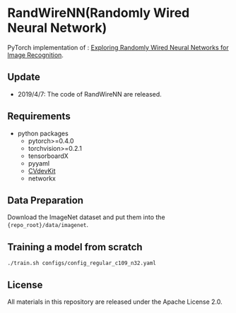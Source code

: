 # RandWireNN(Randomly Wired Neural Network)

PyTorch implementation of :
[Exploring Randomly Wired Neural Networks for Image Recognition](https://arxiv.org/abs/1904.01569).

## Update
- 2019/4/7: The code of RandWireNN are released.

## Requirements
- python packages
  - pytorch>=0.4.0
  - torchvision>=0.2.1
  - tensorboardX
  - pyyaml
  - [CVdevKit](https://github.com/JiaminRen/CVdevKit.git)
  - networkx
  
## Data Preparation
Download the ImageNet dataset and put them into the `{repo_root}/data/imagenet`.

## Training a model from scratch
```
./train.sh configs/config_regular_c109_n32.yaml
```
## License
All materials in this repository are released under the  Apache License 2.0.
